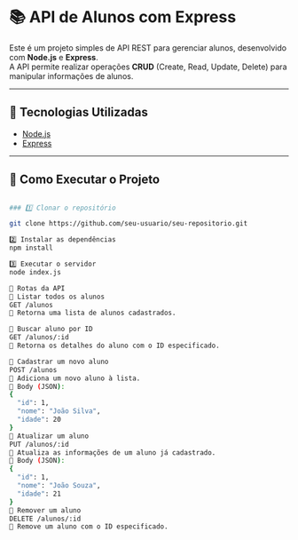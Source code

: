 # 📚 API de Alunos com Express

Este é um projeto simples de API REST para gerenciar alunos, desenvolvido com **Node.js** e **Express**.  
A API permite realizar operações **CRUD** (Create, Read, Update, Delete) para manipular informações de alunos.

---

## 🚀 Tecnologias Utilizadas

- [Node.js](https://nodejs.org/)
- [Express](https://expressjs.com/)

---

## 📌 Como Executar o Projeto
```sh

### 1️⃣ Clonar o repositório  

git clone https://github.com/seu-usuario/seu-repositorio.git

2️⃣ Instalar as dependências
npm install

3️⃣ Executar o servidor
node index.js

📌 Rotas da API
🔹 Listar todos os alunos
GET /alunos
📌 Retorna uma lista de alunos cadastrados.

🔹 Buscar aluno por ID
GET /alunos/:id
📌 Retorna os detalhes do aluno com o ID especificado.

🔹 Cadastrar um novo aluno
POST /alunos
📌 Adiciona um novo aluno à lista.
🔹 Body (JSON):
{
  "id": 1,
  "nome": "João Silva",
  "idade": 20
}
🔹 Atualizar um aluno
PUT /alunos/:id
📌 Atualiza as informações de um aluno já cadastrado.
🔹 Body (JSON):
{
  "id": 1,
  "nome": "João Souza",
  "idade": 21
}
🔹 Remover um aluno
DELETE /alunos/:id
📌 Remove um aluno com o ID especificado.
